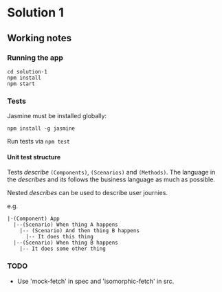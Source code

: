 # Solution 1


## Working notes


### Running the app

```
cd solution-1
npm install
npm start
```


### Tests

Jasmine must be installed globally:

`npm install -g jasmine`

Run tests via `npm test`

#### Unit test structure

Tests _describe_ `(Components)`, `(Scenarios)` and `(Methods)`.
The language in the _describes_ and _its_ follows the business language
as much as possible.

Nested _describes_ can be used to describe user journies.

e.g. 
```
|-(Component) App 
  |--(Scenario) When thing A happens
    |-- (Scenario) And then thing B happens
      |-- It does this thing
  |--(Scenario) When thing B happens
    |-- It does some other thing
```

### TODO

* Use 'mock-fetch' in spec and 'isomorphic-fetch' in src.